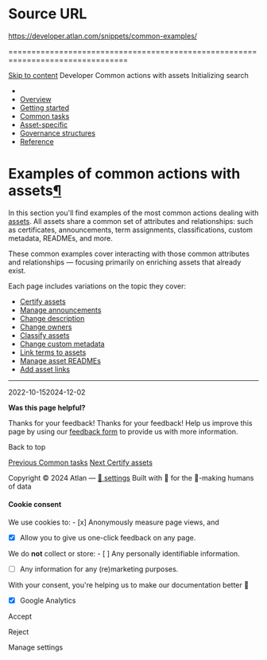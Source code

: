 # Source URL
https://developer.atlan.com/snippets/common-examples/

================================================================================

<!--
canonical: https://developer.atlan.com/snippets/common-examples/
meta-content-security-policy: object-src 'none'; base-uri 'self'; manifest-src 'self'; media-src 'self';
meta-description: Explore examples of the most common actions dealing with assets.
meta-generator: mkdocs-1.6.1, mkdocs-material-9.6.14
meta-og-description: Explore examples of the most common actions dealing with assets.
meta-og-image: https://developer.atlan.com/assets/images/social/snippets/common-examples/index.png
meta-og-image-height: 630
meta-og-image-type: image/png
meta-og-image-width: 1200
meta-og-title: Common actions with assets - Developer
meta-og-type: website
meta-og-url: https://developer.atlan.com/snippets/common-examples/
meta-twitter:card: summary_large_image
meta-twitter:description: Explore examples of the most common actions dealing with assets.
meta-twitter:image: https://developer.atlan.com/assets/images/social/snippets/common-examples/index.png
meta-twitter:title: Common actions with assets - Developer
meta-viewport: width=device-width,initial-scale=1
title: Common actions with assets - Developer
-->

[Skip to content](#examples-of-common-actions-with-assets) Developer Common actions with assets Initializing search 

* 
* [Overview](../..)
* [Getting started](../../getting-started/)
* [Common tasks](../)
* [Asset\-specific](../../patterns/)
* [Governance structures](../../governance/)
* [Reference](../../reference/)

Examples of common actions with assets[¶](#examples-of-common-actions-with-assets "Permanent link")
===================================================================================================

In this section you'll find examples of the most common actions dealing with [assets](../../getting-started/#what-is-an-asset). All assets share a common set of attributes and relationships: such as certificates, announcements, term assignments, classifications, custom metadata, READMEs, and more.

These common examples cover interacting with those common attributes and relationships — focusing primarily on enriching assets that already exist.

Each page includes variations on the topic they cover:

* [Certify assets](certificates/)
* [Manage announcements](announcements/)
* [Change description](descriptions/)
* [Change owners](owners/)
* [Classify assets](tags/)
* [Change custom metadata](custom-metadata/)
* [Link terms to assets](term-assignment/)
* [Manage asset READMEs](readme/)
* [Add asset links](resources/)

---

2022\-10\-152024\-12\-02

**Was this page helpful?**

Thanks for your feedback! Thanks for your feedback! Help us improve this page by using our [feedback form](https://docs.google.com/forms/d/e/1FAIpQLScfoq7vqEn8S4QvN0ehPp0MRy6WYK5x-okJDqD69lHgoPPWtg/viewform?usp=pp_url&entry.1800719315=/snippets/common-examples/) to provide us with more information. 

Back to top

[Previous Common tasks](../) [Next Certify assets](certificates/) 

Copyright © 2024 Atlan — [🍪 settings](#__consent) 
Built with 💙 for the 🤖\-making humans of data 

#### Cookie consent

We use cookies to: - [x] Anonymously measure page views, and
- [x] Allow you to give us one\-click feedback on any page.

 We do **not** collect or store: - [ ] Any personally identifiable information.
- [ ] Any information for any (re)marketing purposes.

 With your consent, you're helping us to make our documentation better 💙

- [x] Google Analytics

Accept

Reject

Manage settings

